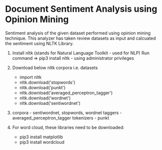 # Document Sentiment Analysis using Opinion Mining
Sentiment analysis of the given dataset performed using opinion mining technique.
This analyzer has taken review datasets as input and calcuated the sentiment using NLTK Library.

1) Install nltk (stands for Natural Language Toolkit - used for NLP)
	Run command => pip3 install nltk  - using administrator privileges
2) Download below nltk corpora i.e. datasets
	- import nltk
	- nltk.download('stopwords')
	- nltk.download('punkt')
	- nltk.download('averaged_perceptron_tagger')
	- nltk.download('wordnet')
	- nltk.download('sentiwordnet')
	
3)  corpora - sentiwordnet, stopwords, wordnet
	taggers - averaged_perceptron_tagger
	tokenizers - punkt
	
4) For word cloud, these libraries need to be downloaded:
	- pip3 install matplotlib
	- pip3 install wordcloud
